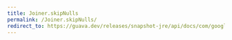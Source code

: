 ```yaml
---
title: Joiner.skipNulls
permalink: /Joiner.skipNulls/
redirect_to: https://guava.dev/releases/snapshot-jre/api/docs/com/google/common/base/Joiner.html#skipNulls--
---
```

